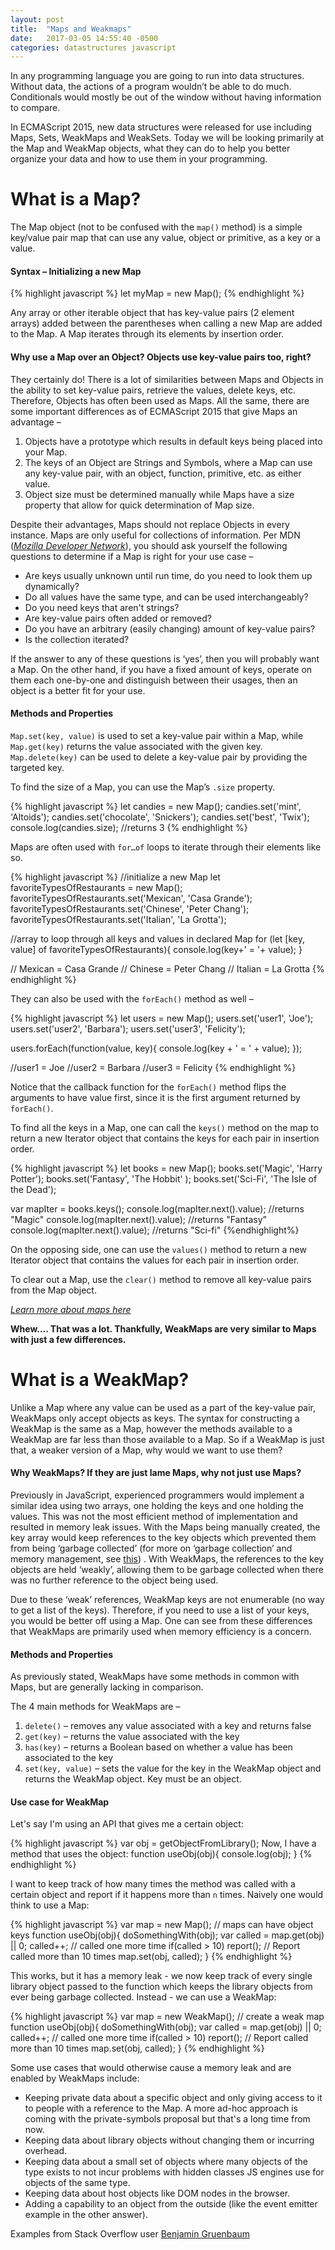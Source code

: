 ```yaml
---
layout: post
title:  "Maps and Weakmaps"
date:   2017-03-05 14:55:40 -0500
categories: datastructures javascript
---
```

In any programming language you are going to run into data structures. Without data, the actions of a program wouldn’t be able to do much. Conditionals would mostly be out of the window without having information to compare. 

In ECMAScript 2015, new data structures were released for use including Maps, Sets, WeakMaps and WeakSets. Today we will be looking primarily at the Map and WeakMap objects, what they can do to help you better organize your data and how to use them in your programming.

# What is a Map?

The Map object (not to be confused with the `map()` method) is a simple key/value pair map that can use any value, object or primitive, as a key or a value.

#### Syntax – Initializing a new Map 

{% highlight javascript %}
let myMap = new Map();
{% endhighlight %}

Any array or other iterable object that has key-value pairs (2 element arrays) added between the parentheses when calling a new Map are added to the Map. A Map iterates through its elements by insertion order. 

#### Why use a Map over an Object? Objects use key-value pairs too, right?

They certainly do! There is a lot of similarities between Maps and Objects in the ability to set key-value pairs, retrieve the values, delete keys, etc. Therefore, Objects has often been used as Maps. All the same, there are some important differences as of ECMAScript 2015 that give Maps an advantage – 

1. Objects have a prototype which results in default keys being placed into your Map.
2. The keys of an Object are Strings and Symbols, where a Map can use any key-value pair, with an object, function, primitive, etc. as either value.
3. Object size must be determined manually while Maps have a size property that allow for quick determination of Map size. 

Despite their advantages, Maps should not replace Objects in every instance. Maps are only useful for collections of information. Per MDN (<i>[Mozilla Developer Network](https://developer.mozilla.org)</i>), you should ask yourself the following questions to determine if a Map is right for your use case – 

* Are keys usually unknown until run time, do you need to look them up dynamically?
* Do all values have the same type, and can be used interchangeably?
* Do you need keys that aren't strings?
* Are key-value pairs often added or removed?
* Do you have an arbitrary (easily changing) amount of key-value pairs?
* Is the collection iterated?

If the answer to any of these questions is ‘yes’, then you will probably want a Map. On the other hand, if you have a fixed amount of keys, operate on them each one-by-one and distinguish between their usages, then an object is a better fit for your use.

#### Methods and Properties

`Map.set(key, value)` is used to set a key-value pair within a Map, while `Map.get(key)` returns the value associated with the given key. `Map.delete(key)` can be used to delete a key-value pair by providing the targeted key. 

To find the size of a Map, you can use the Map’s `.size` property. 

{% highlight javascript %}
let candies = new Map();
candies.set('mint', 'Altoids');
candies.set('chocolate', 'Snickers');
candies.set('best', 'Twix');
console.log(candies.size); //returns 3
{% endhighlight %}

Maps are often used with `for…of` loops to iterate through their elements like so.

{% highlight javascript %}
//initialize a new Map
let favoriteTypesOfRestaurants = new Map();
favoriteTypesOfRestaurants.set('Mexican', 'Casa Grande'); 
favoriteTypesOfRestaurants.set('Chinese', 'Peter Chang'); 
favoriteTypesOfRestaurants.set('Italian', 'La Grotta'); 

//array to loop through all keys and values in declared Map
for (let [key, value] of favoriteTypesOfRestaurants){
	console.log(key+' = '+ value);
}

// Mexican = Casa Grande
// Chinese = Peter Chang
// Italian = La Grotta
{% endhighlight %}

They can also be used with the `forEach()` method as well –

{% highlight javascript %}
let users = new Map();
users.set('user1', 'Joe');
users.set('user2', 'Barbara');
users.set('user3', 'Felicity');

users.forEach(function(value, key){
	console.log(key + ' = ' + value);
});

//user1 = Joe
//user2 = Barbara
//user3 = Felicity
{% endhighlight %}

Notice that the callback function for the `forEach()` method flips the arguments to have value first, since it is the first argument returned by `forEach()`.

To find all the keys in a Map, one can call the `keys()` method on the map to return a new Iterator object that contains the keys for each pair in insertion order.

{% highlight javascript %}
let books = new Map();
books.set('Magic', 'Harry Potter');
books.set('Fantasy', 'The Hobbit' );
books.set('Sci-Fi', 'The Isle of the Dead');

var mapIter = books.keys();
console.log(mapIter.next().value); //returns "Magic"
console.log(mapIter.next().value); //returns "Fantasy”
console.log(mapIter.next().value); //returns "Sci-fi"
{%endhighlight%}

On the opposing side, one can use the `values()` method to return a new Iterator object that contains the values for each pair in insertion order.

To clear out a Map, use the `clear()` method to remove all key-value pairs from the Map object.

<i>[Learn more about maps here](https://developer.mozilla.org/en-US/docs/Web/JavaScript/Reference/Global_Objects/Map)</i>

<b>Whew…. That was a lot. Thankfully, WeakMaps are very similar to Maps with just a few differences. </b>

# What is a WeakMap?

Unlike a Map where any value can be used as a part of the key-value pair, WeakMaps only accept objects as keys. The syntax for constructing a WeakMap is the same as a Map, however the methods available to a WeakMap are far less than those available to a Map. So if a WeakMap is just that, a weaker version of a Map, why would we want to use them?

#### Why WeakMaps? If they are just lame Maps, why not just use Maps?

Previously in JavaScript, experienced programmers would implement a similar idea using two arrays, one holding the keys and one holding the values. This was not the most efficient method of implementation and resulted in memory leak issues. With the Maps being manually created, the key array would keep references to the key objects which prevented them from being ‘garbage collected’ (for more on ‘garbage collection’ and memory management, see [this](https://developer.mozilla.org/en-US/docs/Web/JavaScript/Memory_Management)) . With WeakMaps, the references to the key objects are held ‘weakly’, allowing them to be garbage collected when there was no further reference to the object being used. 

Due to these ‘weak’ references, WeakMap keys are not enumerable (no way to get a list of the keys). Therefore, if you need to use a list of your keys, you would be better off using a Map. One can see from these differences that WeakMaps are primarily used when memory efficiency is a concern.

#### Methods and Properties

As previously stated, WeakMaps have some methods in common with Maps, but are generally lacking in comparison. 

The 4 main methods for WeakMaps are – 

1. `delete()` – removes any value associated with a key and returns false
2. `get(key)` – returns the value associated with the key
3. `has(key)` – returns a Boolean based on whether a value has been associated to the key
4. `set(key, value)` – sets the value for the key in the WeakMap object and returns the WeakMap object. Key must be an object.

#### Use case for WeakMap 

Let's say I'm using an API that gives me a certain object:

{% highlight javascript %}
var obj = getObjectFromLibrary();
Now, I have a method that uses the object:
function useObj(obj){
   console.log(obj);
}
{% endhighlight %}

I want to keep track of how many times the method was called with a certain object and report if it happens more than `n` times. Naively one would think to use a Map:

{% highlight javascript %}
var map = new Map(); // maps can have object keys
function useObj(obj){
    doSomethingWith(obj);
    var called = map.get(obj) || 0;
    called++; // called one more time
    if(called > 10) report(); // Report called more than 10 times
    map.set(obj, called);
}
{% endhighlight %}

This works, but it has a memory leak - we now keep track of every single library object passed to the function which keeps the library objects from ever being garbage collected. Instead - we can use a WeakMap:

{% highlight javascript %}
var map = new WeakMap(); // create a weak map
function useObj(obj){
    doSomethingWith(obj);
    var called = map.get(obj) || 0;
    called++; // called one more time
    if(called > 10) report(); // Report called more than 10 times
    map.set(obj, called);
}
{% endhighlight %}

Some use cases that would otherwise cause a memory leak and are enabled by WeakMaps include:

* Keeping private data about a specific object and only giving access to it to people with a reference to the Map. A more ad-hoc approach is coming with the private-symbols proposal but that's a long time from now.
* Keeping data about library objects without changing them or incurring overhead.
* Keeping data about a small set of objects where many objects of the type exists to not incur problems with hidden classes JS engines use for objects of the same type.
* Keeping data about host objects like DOM nodes in the browser.
* Adding a capability to an object from the outside (like the event emitter example in the other answer).

Examples from Stack Overflow user [Benjamin Gruenbaum](http://stackoverflow.com/questions/29413222/what-are-the-actual-uses-of-es6-weakmap)
